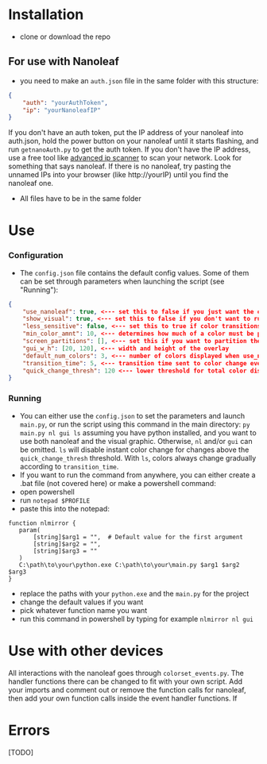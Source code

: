 # Installation
- clone or download the repo

## For use with Nanoleaf
- you need to make an ``auth.json`` file in the same folder with this structure:
```json
{
    "auth": "yourAuthToken",
    "ip": "yourNanoleafIP"
}
```
  If you don't have an auth token, put the IP address of your nanoleaf into auth.json, hold the power button on your nanoleaf until it starts flashing, and run ``getnanoAuth.py`` to get the auth token.
  If you don't have the IP address, use a free tool like [advanced ip scanner](https://www.advanced-ip-scanner.com/) to scan your network. Look for something that says nanoleaf. If there is no nanoleaf, try pasting the unnamed IPs into your browser (like http://yourIP) until you find the nanoleaf one.
- All files have to be in the same folder

# Use
### Configuration
- The ``config.json`` file contains the default config values. Some of them can be set through parameters when launching the script (see "Running"):
```json
{
    "use_nanoleaf": true, <--- set this to false if you just want the overlay with default_num_colors colors
    "show_visual": true, <--- set this to false if you don't want to run with the overlay
    "less_sensitive": false, <--- set this to true if color transitions are too choppy
    "min_color_amnt": 10, <--- determines how much of a color must be present to be seen by the color picker at all. The total amount of colors on the screen is 1080*0.05*1920*0.05 = 5184.
    "screen_partitions": [], <--- set this if you want to partition the screen into different parts. format for 4 quadrants is [[[0,0.5],[0,0.5]], [[0,0.5],[0.5,1]], [[0.5,1],[0,0.5]], [[0.5,1],[0.5,1]]]
    "gui_w_h": [20, 120], <--- width and height of the overlay
    "default_num_colors": 3, <--- number of colors displayed when use_nanoleaf is false
    "transition_time": 5, <--- transition time sent to color change event handlers
    "quick_change_thresh": 120 <--- lower threshold for total color distance to instantly change color of panels instead of fading when less_sensitive is false
}
```
### Running
- You can either use the ``config.json`` to set the parameters and launch ``main.py``, or run the script using this command in the main directory:
  ``py main.py nl gui ls``
  assuming you have python installed, and you want to use both nanoleaf and the visual graphic. Otherwise, ``nl`` and/or ``gui`` can be omitted. ``ls`` will disable instant color change for changes above the ``quick_change_thresh`` threshold. With ``ls``, colors always change gradually according to ``transition_time``.
- If you want to run the command from anywhere, you can either create a .bat file (not covered here) or make a powershell command:
- open powershell
- run ``notepad $PROFILE``
- paste this into the notepad:
```
function nlmirror {
   param(
       [string]$arg1 = "",  # Default value for the first argument
       [string]$arg2 = "",
       [string]$arg3 = ""
   )
   C:\path\to\your\python.exe C:\path\to\your\main.py $arg1 $arg2 $arg3
}
```
- replace the paths with your ``python.exe`` and the ``main.py`` for the project
- change the default values if you want
- pick whatever function name you want
- run this command in powershell by typing for example ``nlmirror nl gui``

# Use with other devices
All interactions with the nanoleaf goes through ``colorset_events.py``. 
The handler functions there can be changed to fit with your own script.
Add your imports and comment out or remove the function calls for nanoleaf, then add your own function calls inside the event handler functions.
If 


# Errors
[TODO]
